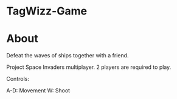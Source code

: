 # TagWizz-Game
# About
Defeat the waves of ships together with a friend.

Project Space Invaders multiplayer.
2 players are required to play.

Controls:

A-D: Movement
W: Shoot
